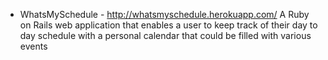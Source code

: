 - WhatsMySchedule -
http://whatsmyschedule.herokuapp.com/
A Ruby on Rails web application that enables a user to keep track of their day to day schedule with a personal calendar that could be filled with various events
